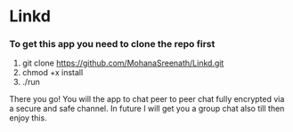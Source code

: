 # Linkd

### To get this app you need to clone the repo first

1. git clone https://github.com/MohanaSreenath/Linkd.git
2. chmod +x install
3. ./run

There you go!
You will the app to chat peer to peer chat fully encrypted via a secure and safe channel.
In future I will get you a group chat also till then enjoy this.
